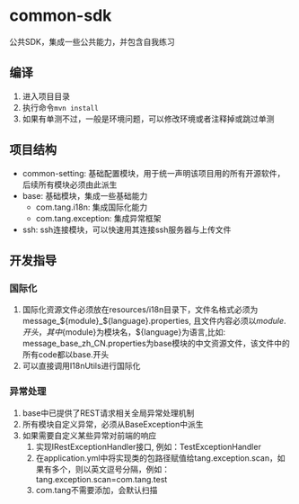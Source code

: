 # common-sdk
公共SDK，集成一些公共能力，并包含自我练习

## 编译

1. 进入项目目录
2. 执行命令`mvn install`
3. 如果有单测不过，一般是环境问题，可以修改环境或者注释掉或跳过单测

## 项目结构

- common-setting: 基础配置模块，用于统一声明该项目用的所有开源软件， 后续所有模块必须由此派生
- base: 基础模块，集成一些基础能力
  - com.tang.i18n: 集成国际化能力
  - com.tang.exception: 集成异常框架
- ssh: ssh连接模块，可以快速用其连接ssh服务器与上传文件


## 开发指导


### 国际化

1. 国际化资源文件必须放在resources/i18n目录下，文件名格式必须为message_${module}_${language}.properties, 且文件内容必须以${module}.开头， 其中${module}为模块名，${language}为语言,比如: message_base_zh_CN.properties为base模块的中文资源文件，该文件中的所有code都以base.开头
2. 可以直接调用I18nUtils进行国际化

### 异常处理

1. base中已提供了REST请求相关全局异常处理机制
2. 所有模块自定义异常，必须从BaseException中派生
3. 如果需要自定义某些异常对前端的响应
   1. 实现IRestExceptionHandler接口, 例如：TestExceptionHandler
   2. 在application.yml中将实现类的包路径赋值给tang.exception.scan，如果有多个，则以英文逗号分隔，例如：tang.exception.scan=com.tang.test
   3. com.tang不需要添加，会默认扫描